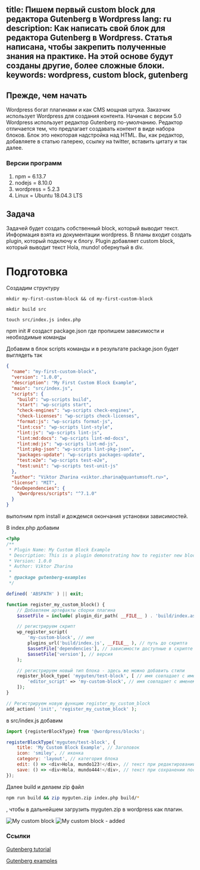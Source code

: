 title: Пишем первый custom block для редактора Gutenberg в Wordpress
lang: ru
description: Как написать свой блок для редактора Gutenberg в Wordpress. Статья написана, чтобы закрепить
полученные знания на практике. На этой основе будут созданы другие, более сложные блоки.
keywords: wordpress, custom block, gutenberg
---

## Прежде, чем начать
Wordpress богат плагинами и как CMS мощная штука. Заказчик использует Wordpress для создания контента. Начиная
с версии 5.0 Wordpress использует редактор Gutenberg по-умолчанию. Редактор отличается тем, что предлагает создавать
контент в виде набора блоков. Блок это некоторая надстройка над HTML. Вы, как редактор, добавляете в статью галерею, ссылку на twitter, вставить цитату и так далее.

### Версии программ
1. npm = 6.13.7
2. nodejs = 8.10.0
3. wordpress = 5.2.3
4. Linux = Ubuntu 18.04.3 LTS 

## Задача
Задачей будет создать собственный block, который выводит текст. Информация взята  из
документации wordpress. В планы входит создать plugin, который подключу к блогу. Plugin добавляет custom block, который выводит текст Hola, mundo! обернутый в div.

# Подготовка

Создадим структуру

```mkdir my-first-custom-block && cd my-first-custom-block```

```mkdir build src```

```touch src/index.js index.php``` 

npm init # создаст package.json где пропишем зависимости и необходимые команды

Добавим в блок scripts команды и в результате package.json будет выглядеть так
```json
{
  "name": "my-first-custom-block",
  "version": "1.0.0",
  "description": "My First Custom Block Example",
  "main": "src/index.js",
  "scripts": {
    "build": "wp-scripts build",
    "start": "wp-scripts start",
    "check-engines": "wp-scripts check-engines",
    "check-licenses": "wp-scripts check-licenses",
    "format:js": "wp-scripts format-js",
    "lint:css": "wp-scripts lint-style",
    "lint:js": "wp-scripts lint-js",
    "lint:md:docs": "wp-scripts lint-md-docs",
    "lint:md:js": "wp-scripts lint-md-js",
    "lint:pkg-json": "wp-scripts lint-pkg-json",
    "packages-update": "wp-scripts packages-update",
    "test:e2e": "wp-scripts test-e2e",
    "test:unit": "wp-scripts test-unit-js"
  },
  "author": "Viktor Zharina <viktor.zharina@quantumsoft.ru>",
  "license": "MIT",
  "devDependencies": {
    "@wordpress/scripts": "^7.1.0"
  }
}
```

выполним npm install и дождемся окончания установки зависимостей.

В index.php добавим

```php
<?php
/**
 * Plugin Name: My Custom Block Example
 * Description: This is a plugin demonstrating how to register new blocks for the Gutenberg editor.
 * Version: 1.0.0
 * Author: Viktor Zharina
 *
 * @package gutenberg-examples
 */

defined( 'ABSPATH' ) || exit;

function register_my_custom_block() {
    // Добавляем артефакты сборки плагина
    $assetFile = include( plugin_dir_path( __FILE__ ) . 'build/index.asset.php');

    // регистрируем скрипт 
    wp_register_script(
        'my-custom-block', // имя
        plugins_url('build/index.js', __FILE__ ), // путь до скрипта
        $assetFile['dependencies'], // зависимости доступные в скрипте
        $assetFile['version'], // версия
    );

    // регистрируем новый тип блока - здесь же можно добавить стили
    register_block_type( 'myguten/test-block', [ // имя совпадает с именем с src/index.js 
        'editor_script' => 'my-custom-block', // имя совпадает с именем выше 
    ]);
}

// Регистрируем новую функцию register_my_custom_block
add_action( 'init', 'register_my_custom_block' );
```
в src/index.js добавим

```js
import {registerBlockType} from '@wordpress/blocks';

registerBlockType('myguten/test-block', {
    title: 'My Custom Block Example', // Заголовок
    icon: 'smiley', // иконка
    category: 'layout', // категория блока
    edit: () => <div>Hola, mundo123!</div>, // текст при редактировании поста  
    save: () => <div>Hola, mundo444!</div>, // текст при сохранении поста
});
```

Далее build и делаем zip файл 
```bash 
npm run build && zip myguten.zip index.php build/*
```
, чтобы в дальнейшем загрузить
myguten.zip в wordpress как плагин.

<img alt="My custom block" src="/static/images/wordpress/custom-block/orig/screen1.jpg">

<img alt="My custom block - added" src="/static/images/wordpress/custom-block/orig/screen2.jpg">

### Ссылки
[Gutenberg tutorial](https://developer.wordpress.org/block-editor/tutorials/)

[Gutenberg examples](https://github.com/WordPress/gutenberg-examples) 
